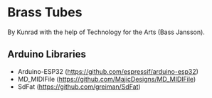 # Brass Tubes
By Kunrad with the help of Technology for the Arts (Bass Jansson).

## Arduino Libraries
- Arduino-ESP32 (https://github.com/espressif/arduino-esp32)
- MD_MIDIFile (https://github.com/MajicDesigns/MD_MIDIFile)
- SdFat (https://github.com/greiman/SdFat)
